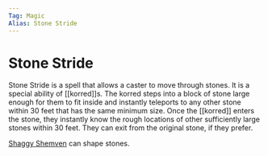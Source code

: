 ```yaml
---
Tag: Magic
Alias: Stone Stride
---
```

# Stone Stride
Stone Stride is a spell that allows a caster to move through stones. It is a special ability of [[korred]]s. The korred steps into a block of stone large enough for them to fit inside and instantly teleports to any other stone within 30 feet that has the same minimum size. Once the [[korred]] enters the stone, they instantly know the rough locations of other sufficiently large stones within 30 feet. They can exit from the original stone, if they prefer. 

[Shaggy Shemven](Shaggy-Shemven) can shape stones.